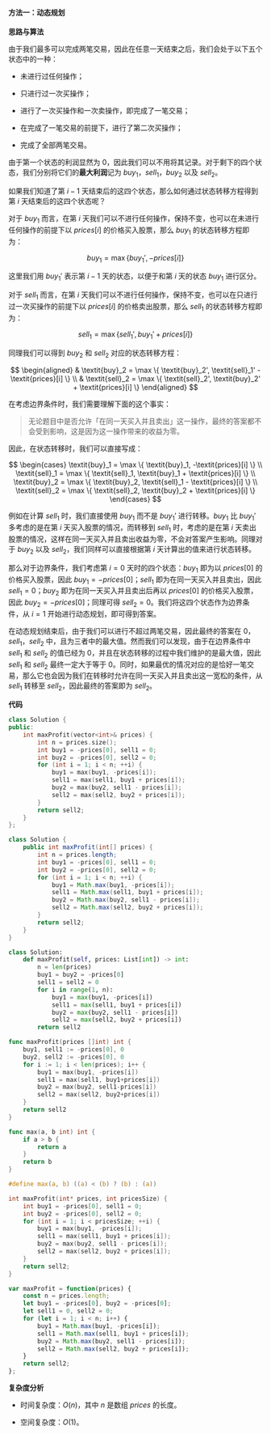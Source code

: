 #### 方法一：动态规划

**思路与算法**

由于我们最多可以完成两笔交易，因此在任意一天结束之后，我们会处于以下五个状态中的一种：

- 未进行过任何操作；

- 只进行过一次买操作；

- 进行了一次买操作和一次卖操作，即完成了一笔交易；

- 在完成了一笔交易的前提下，进行了第二次买操作；

- 完成了全部两笔交易。

由于第一个状态的利润显然为 $0$，因此我们可以不用将其记录。对于剩下的四个状态，我们分别将它们的**最大利润**记为 $\textit{buy}_1$，$\textit{sell}_1$，$\textit{buy}_2$ 以及 $\textit{sell}_2$。

如果我们知道了第 $i-1$ 天结束后的这四个状态，那么如何通过状态转移方程得到第 $i$ 天结束后的这四个状态呢？

对于 $\textit{buy}_1$ 而言，在第 $i$ 天我们可以不进行任何操作，保持不变，也可以在未进行任何操作的前提下以 $\textit{prices}[i]$ 的价格买入股票，那么 $\textit{buy}_1$ 的状态转移方程即为：

$$
\textit{buy}_1 = \max \{ \textit{buy}_1', -\textit{prices}[i] \}
$$

这里我们用 $\textit{buy}_1'$ 表示第 $i-1$ 天的状态，以便于和第 $i$ 天的状态 $\textit{buy}_1$ 进行区分。

对于 $\textit{sell}_1$ 而言，在第 $i$ 天我们可以不进行任何操作，保持不变，也可以在只进行过一次买操作的前提下以 $\textit{prices}[i]$ 的价格卖出股票，那么 $\textit{sell}_1$ 的状态转移方程即为：

$$
\textit{sell}_1 = \max \{ \textit{sell}_1', \textit{buy}_1' + \textit{prices}[i] \}
$$

同理我们可以得到 $\textit{buy}_2$ 和 $\textit{sell}_2$ 对应的状态转移方程：

$$
\begin{aligned}
& \textit{buy}_2 = \max \{ \textit{buy}_2', \textit{sell}_1' - \textit{prices}[i] \} \\
& \textit{sell}_2 = \max \{ \textit{sell}_2', \textit{buy}_2' + \textit{prices}[i] \}
\end{aligned}
$$

在考虑边界条件时，我们需要理解下面的这个事实：

> 无论题目中是否允许「在同一天买入并且卖出」这一操作，最终的答案都不会受到影响，这是因为这一操作带来的收益为零。

因此，在状态转移时，我们可以直接写成：

$$
\begin{cases}
\textit{buy}_1 = \max \{ \textit{buy}_1, -\textit{prices}[i] \} \\
\textit{sell}_1 = \max \{ \textit{sell}_1, \textit{buy}_1 + \textit{prices}[i] \} \\
\textit{buy}_2 = \max \{ \textit{buy}_2, \textit{sell}_1 - \textit{prices}[i] \} \\
\textit{sell}_2 = \max \{ \textit{sell}_2, \textit{buy}_2 + \textit{prices}[i] \}
\end{cases}
$$

例如在计算 $\textit{sell}_1$ 时，我们直接使用 $\textit{buy}_1$ 而不是 $\textit{buy}_1'$ 进行转移。$\textit{buy}_1$ 比 $\textit{buy}_1'$ 多考虑的是在第 $i$ 天买入股票的情况，而转移到 $\textit{sell}_1$ 时，考虑的是在第 $i$ 天卖出股票的情况，这样在同一天买入并且卖出收益为零，不会对答案产生影响。同理对于 $\textit{buy}_2$ 以及 $\textit{sell}_2$，我们同样可以直接根据第 $i$ 天计算出的值来进行状态转移。

那么对于边界条件，我们考虑第 $i=0$ 天时的四个状态：$\textit{buy}_1$ 即为以 $\textit{prices}[0]$ 的价格买入股票，因此 $\textit{buy}_1=-\textit{prices}[0]$；$\textit{sell}_1$ 即为在同一天买入并且卖出，因此 $\textit{sell}_1=0$；$\textit{buy}_2$ 即为在同一天买入并且卖出后再以 $\textit{prices}[0]$ 的价格买入股票，因此 $\textit{buy}_2=-\textit{prices}[0]$；同理可得 $\textit{sell}_2=0$。我们将这四个状态作为边界条件，从 $i=1$ 开始进行动态规划，即可得到答案。

在动态规划结束后，由于我们可以进行不超过两笔交易，因此最终的答案在 $0$，$\textit{sell}_1$，$\textit{sell}_2$ 中，且为三者中的最大值。然而我们可以发现，由于在边界条件中 $\textit{sell}_1$ 和 $\textit{sell}_2$ 的值已经为 $0$，并且在状态转移的过程中我们维护的是最大值，因此 $\textit{sell}_1$ 和 $\textit{sell}_2$ 最终一定大于等于 $0$。同时，如果最优的情况对应的是恰好一笔交易，那么它也会因为我们在转移时允许在同一天买入并且卖出这一宽松的条件，从 $\textit{sell}_1$ 转移至 $\textit{sell}_2$，因此最终的答案即为 $\textit{sell}_2$。

**代码**

```C++ [sol1-C++]
class Solution {
public:
    int maxProfit(vector<int>& prices) {
        int n = prices.size();
        int buy1 = -prices[0], sell1 = 0;
        int buy2 = -prices[0], sell2 = 0;
        for (int i = 1; i < n; ++i) {
            buy1 = max(buy1, -prices[i]);
            sell1 = max(sell1, buy1 + prices[i]);
            buy2 = max(buy2, sell1 - prices[i]);
            sell2 = max(sell2, buy2 + prices[i]);
        }
        return sell2;
    }
};
```

```Java [sol1-Java]
class Solution {
    public int maxProfit(int[] prices) {
        int n = prices.length;
        int buy1 = -prices[0], sell1 = 0;
        int buy2 = -prices[0], sell2 = 0;
        for (int i = 1; i < n; ++i) {
            buy1 = Math.max(buy1, -prices[i]);
            sell1 = Math.max(sell1, buy1 + prices[i]);
            buy2 = Math.max(buy2, sell1 - prices[i]);
            sell2 = Math.max(sell2, buy2 + prices[i]);
        }
        return sell2;
    }
}
```

```Python [sol1-Python3]
class Solution:
    def maxProfit(self, prices: List[int]) -> int:
        n = len(prices)
        buy1 = buy2 = -prices[0]
        sell1 = sell2 = 0
        for i in range(1, n):
            buy1 = max(buy1, -prices[i])
            sell1 = max(sell1, buy1 + prices[i])
            buy2 = max(buy2, sell1 - prices[i])
            sell2 = max(sell2, buy2 + prices[i])
        return sell2
```

```go [sol1-Golang]
func maxProfit(prices []int) int {
    buy1, sell1 := -prices[0], 0
    buy2, sell2 := -prices[0], 0
    for i := 1; i < len(prices); i++ {
        buy1 = max(buy1, -prices[i])
        sell1 = max(sell1, buy1+prices[i])
        buy2 = max(buy2, sell1-prices[i])
        sell2 = max(sell2, buy2+prices[i])
    }
    return sell2
}

func max(a, b int) int {
    if a > b {
        return a
    }
    return b
}
```

```C [sol1-C]
#define max(a, b) ((a) < (b) ? (b) : (a))

int maxProfit(int* prices, int pricesSize) {
    int buy1 = -prices[0], sell1 = 0;
    int buy2 = -prices[0], sell2 = 0;
    for (int i = 1; i < pricesSize; ++i) {
        buy1 = max(buy1, -prices[i]);
        sell1 = max(sell1, buy1 + prices[i]);
        buy2 = max(buy2, sell1 - prices[i]);
        sell2 = max(sell2, buy2 + prices[i]);
    }
    return sell2;
}
```

```JavaScript [sol1-JavaScript]
var maxProfit = function(prices) {
    const n = prices.length;
    let buy1 = -prices[0], buy2 = -prices[0];
    let sell1 = 0, sell2 = 0;
    for (let i = 1; i < n; i++) {
        buy1 = Math.max(buy1, -prices[i]);
        sell1 = Math.max(sell1, buy1 + prices[i]);
        buy2 = Math.max(buy2, sell1 - prices[i]);
        sell2 = Math.max(sell2, buy2 + prices[i]);
    }
    return sell2;
};
```

**复杂度分析**

- 时间复杂度：$O(n)$，其中 $n$ 是数组 $\textit{prices}$ 的长度。

- 空间复杂度：$O(1)$。